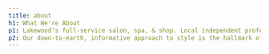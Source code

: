 ```yaml
---
title: about
h1: What We're About
p1: Lakewood’s full-service salon, spa, & shop. Local independent professionals, offering a variety of services & products. We take pride in the diversity of our city, as well as in the beauty industry.
p2: Our down-to-earth, informative approach to style is the hallmark of our service. We stay up-to-date on the latest trends, specializing in men, women, children, wax hair removal, & relaxing spa services. Local crafted natural skin care & apothecary products, jewelry & accessories made by Cleveland’s own talented artists.
---
```

